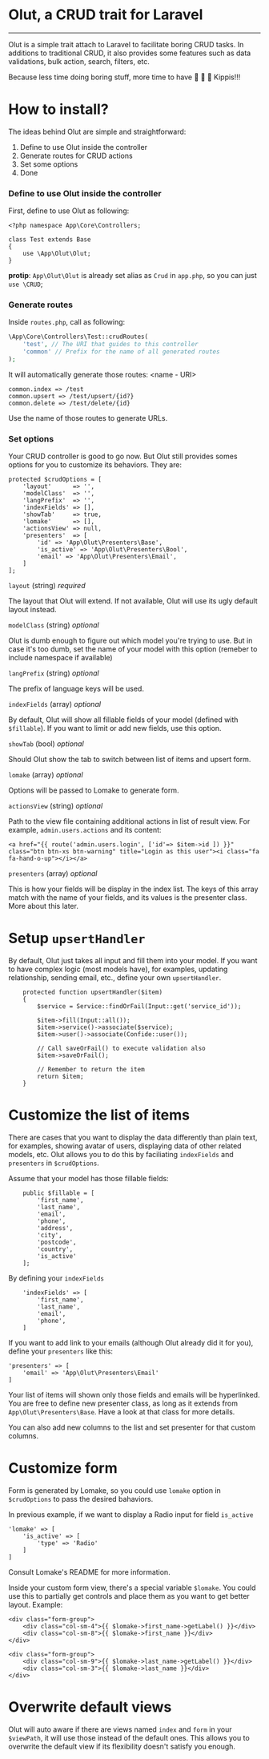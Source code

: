 # Olut, a CRUD trait for Laravel
* * *

Olut is a simple trait attach to Laravel to facilitate boring CRUD tasks. In
 additions to traditional CRUD, it also provides some features such as data
 validations, bulk action, search, filters, etc.

Because less time doing boring stuff, more time to have
:beer: :beer: :beer: Kippis!!!

# How to install?
The ideas behind Olut are simple and straightforward:

1. Define to use Olut inside the controller
2. Generate routes for CRUD actions
3. Set some options
4. Done

### Define to use Olut inside the controller
First, define to use Olut as following:

```
<?php namespace App\Core\Controllers;

class Test extends Base
{
    use \App\Olut\Olut;
}
```

**protip**: `App\Olut\Olut` is already set alias as `Crud` in `app.php`, so you
 can just `use \CRUD`;


### Generate routes
Inside `routes.php`, call as following:

```php
\App\Core\Controllers\Test::crudRoutes(
    'test', // The URI that guides to this controller
    'common' // Prefix for the name of all generated routes
);
```

It will automatically generate those routes: <name - URI>
```
common.index => /test
common.upsert => /test/upsert/{id?}
common.delete => /test/delete/{id}
```

Use the name of those routes to generate URLs.

### Set options
Your CRUD controller is good to go now. But Olut still provides somes options
for you to customize its behaviors. They are:

```
protected $crudOptions = [
    'layout'      => '',
    'modelClass'  => '',
    'langPrefix'  => '',
    'indexFields' => [],
    'showTab'     => true,
    'lomake'      => [],
    'actionsView' => null,
    'presenters'  => [
        'id' => 'App\Olut\Presenters\Base',
        'is_active' => 'App\Olut\Presenters\Bool',
        'email' => 'App\Olut\Presenters\Email',
    ]
];
```
`layout` (string) *required*

The layout that Olut will extend. If not available, Olut will use its ugly
default layout instead.

`modelClass` (string) *optional*

Olut is dumb enough to figure out which model you're trying to use. But in case
it's too dumb, set the name of your model with this option (remeber to include
    namespace if available)

`langPrefix` (string) *optional*

The prefix of language keys will be used.

`indexFields` (array) *optional*

By default, Olut will show all fillable fields of your model (defined with
    `$fillable`). If you want to limit or add new fields, use this option.

`showTab` (bool) *optional*

Should Olut show the tab to switch between list of items and upsert form.

`lomake` (array) *optional*

Options will be passed to Lomake to generate form.

`actionsView` (string) *optional*

Path to the view file containing additional actions in list of result view. For
example, `admin.users.actions` and its content:

```
<a href="{{ route('admin.users.login', ['id'=> $item->id ]) }}" class="btn btn-xs btn-warning" title="Login as this user"><i class="fa fa-hand-o-up"></i></a>
```

`presenters` (array) *optional*

This is how your fields will be display in the index list. The keys of this
 array match with the name of your fields, and its values is the presenter
 class. More about this later.

# Setup `upsertHandler`
By default, Olut just takes all input and fill them into your model. If you want
to have complex logic (most models have), for examples, updating relationship,
sending email, etc., define your own `upsertHandler`.

```
    protected function upsertHandler($item)
    {
        $service = Service::findOrFail(Input::get('service_id'));

        $item->fill(Input::all());
        $item->service()->associate($service);
        $item->user()->associate(Confide::user());

        // Call saveOrFail() to execute validation also
        $item->saveOrFail();

        // Remember to return the item
        return $item;
    }
```

# Customize the list of items
There are cases that you want to display the data differently than plain text,
for examples, showing avatar of users, displaying data of other related models,
    etc. Olut allows you to do this by faciliating `indexFields` and `presenters`
in `$crudOptions`.

Assume that your model has those fillable fields:
```
    public $fillable = [
        'first_name',
        'last_name',
        'email',
        'phone',
        'address',
        'city',
        'postcode',
        'country',
        'is_active'
    ];
```

By defining your `indexFields`
```
    'indexFields' => [
        'first_name',
        'last_name',
        'email',
        'phone',
    ]
```

If you want to add link to your emails (although Olut already did it for you),
define your `presenters` like this:
```
'presenters' => [
    'email' => 'App\Olut\Presenters\Email'
]
```

Your list of items will shown only those fields and emails will be hyperlinked.
You are free to define new presenter class, as long as it extends from
`App\Olut\Presenters\Base`. Have a look at that class for more details.

You can also add new columns to the list and set presenter for that custom
columns.

# Customize form
Form is generated by Lomake, so you could use `lomake` option in `$crudOptions`
to pass the desired bahaviors.

In previous example, if we want to display a Radio input for field `is_active`
```
'lomake' => [
    'is_active' => [
        'type' => 'Radio'
    ]
]
```
Consult Lomake's README for more information.

Inside your custom form view, there's a special variable `$lomake`. You could
use this to partially get controls and place them as you want to get better
layout. Example:

```
<div class="form-group">
    <div class="col-sm-4">{{ $lomake->first_name->getLabel() }}</div>
    <div class="col-sm-8">{{ $lomake->first_name }}</div>
</div>

<div class="form-group">
    <div class="col-sm-9">{{ $lomake->last_name->getLabel() }}</div>
    <div class="col-sm-3">{{ $lomake->last_name }}</div>
</div>
```


# Overwrite default views
Olut will auto aware if there are views named `index` and `form` in your
`$viewPath`, it will use those instead of the default ones. This allows you
to overwrite the default view if its flexibility doesn't satisfy you enough.


